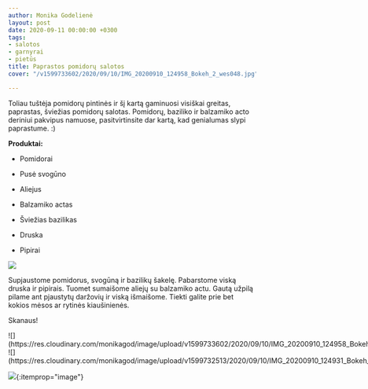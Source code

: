 ```yaml
---
author: Monika Godelienė
layout: post
date: 2020-09-11 00:00:00 +0300
tags:
- salotos
- garnyrai
- pietūs
title: Paprastos pomidorų salotos
cover: "/v1599733602/2020/09/10/IMG_20200910_124958_Bokeh_2_wes048.jpg"

---
```

Toliau tuštėja pomidorų pintinės ir šį kartą gaminuosi visiškai greitas, paprastas, šviežias pomidorų salotas. Pomidorų, baziliko ir balzamiko acto deriniui pakvipus namuose, pasitvirtinsite dar kartą, kad genialumas slypi paprastume. :)

**Produktai:**

* <span itemprop="recipeIngredient">Pomidorai</span>
* <span itemprop="recipeIngredient">Pusė svogūno</span>
* <span itemprop="recipeIngredient">Aliejus</span>
* <span itemprop="recipeIngredient">Balzamiko </span>actas
* <span itemprop="recipeIngredient">Šviežias</span> bazilikas
* <span itemprop="recipeIngredient">Druska</span>
* <span itemprop="recipeIngredient">Pipirai</span>  
    
  <div itemprop="recipeInstructions" markdown="1">

![](https://res.cloudinary.com/monikagod/image/upload/v1599732513/2020/09/10/IMG_20200910_124332_Bokeh_2_bot16n.jpg)

Supjaustome pomidorus, svogūną ir bazilikų šakelę. Pabarstome viską druska ir pipirais. Tuomet sumaišome aliejų su balzamiko actu. Gautą užpilą pilame ant pjaustytų daržovių ir viską išmaišome. Tiekti galite prie bet kokios mėsos ar rytinės kiaušinienės.
</div>

Skanaus!

<div class="row">
<div class="six columns" markdown="1">
![](https://res.cloudinary.com/monikagod/image/upload/v1599733602/2020/09/10/IMG_20200910_124958_Bokeh_2_wes048.jpg)
</div>
<div class="six columns" markdown="1">
![](https://res.cloudinary.com/monikagod/image/upload/v1599732513/2020/09/10/IMG_20200910_124931_Bokeh_2_we7rmz.jpg)
</div>
</div>

![](https://res.cloudinary.com/monikagod/image/upload/v1599732521/2020/09/10/IMG_20200910_125349_Bokeh_2_xsowfn.jpg){:itemprop="image"}